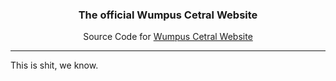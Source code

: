 <div align='center'>
   <h3>The official Wumpus Cetral Website</h3>

   Source Code for [Wumpus Cetral Website](https://wumpus-central.github.io)
</div>

---
This is shit, we know.
